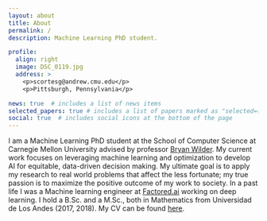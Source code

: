 ```yaml
---
layout: about
title: About
permalink: /
description: Machine Learning PhD student.

profile:
  align: right
  image: DSC_0119.jpg
  address: >
    <p>scortesg@andrew.cmu.edu</p>
    <p>Pittsburgh, Pennsylvania</p>

news: true  # includes a list of news items
selected_papers: true # includes a list of papers marked as "selected={true}"
social: true  # includes social icons at the bottom of the page
---
```


I am a Machine Learning PhD student at the School of Computer Science at Carnegie Mellon University advised by professor [Bryan Wilder](https://bryanwilder.github.io). My current work focuses on leveraging  machine learning and optimization to develop AI for equitable, data-driven decision making.  My ultimate goal is to apply my research to real world problems that affect the less fortunate; my true passion is to maximize the positive outcome of my work to society. In a past life I was a Machine learning engineer at [Factored.ai](https://www.factored.ai) working on deep learning. I hold a B.Sc. and a M.Sc., both in Mathematics from Universidad de Los Andes (2017, 2018). My CV can be found [here](assets/pdf/CV.pdf).

